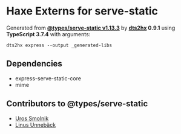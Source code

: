 # Haxe Externs for serve-static

Generated from **[@types/serve-static v1.13.3](https://github.com/DefinitelyTyped/DefinitelyTyped#readme)** by **[dts2hx](https://github.com/haxiomic/dts2hx) 0.9.1** using **TypeScript 3.7.4** with arguments:

	dts2hx express --output _generated-libs

## Dependencies
- express-serve-static-core
- mime

## Contributors to @types/serve-static
- [Uros Smolnik](https://github.com/urossmolnik)
- [Linus Unnebäck](https://github.com/LinusU)